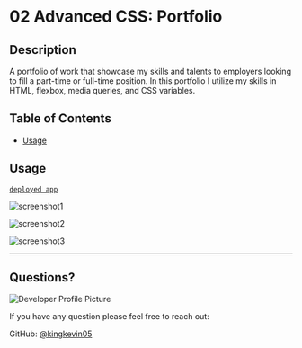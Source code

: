 # 02 Advanced CSS: Portfolio

## Description 
  A portfolio of work that showcase my skills and talents to employers looking to fill a part-time or full-time position. In this portfolio I utilize my skills in HTML, flexbox, media queries, and CSS variables.
 
  
  ## Table of Contents
  * [Usage](#usage)
  
  
  ## Usage

  [`deployed app`](https://kingkevin05.github.io/professional-portfolio/)
  
![screenshot1](https://github.com/kingkevin05/wk-2-challenge/blob/main/Assets/images/Screenshot1.png)

![screenshot2](https://github.com/kingkevin05/wk-2-challenge/blob/main/Assets/images/Screenshot2.png)

![screenshot3](https://github.com/kingkevin05/wk-2-challenge/blob/main/Assets/images/Screenshot3.png)



  ---
  
  ## Questions?
  
  ![Developer Profile Picture](https://avatars.githubusercontent.com/u/75460766?v=4) 
  
  If you have any question please feel free to reach out:
 
  GitHub: [@kingkevin05](https://api.github.com/users/kingkevin05)
